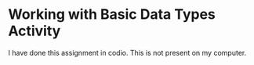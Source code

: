 # Working with Basic Data Types Activity
I have done this assignment in codio. This is not present on my computer.